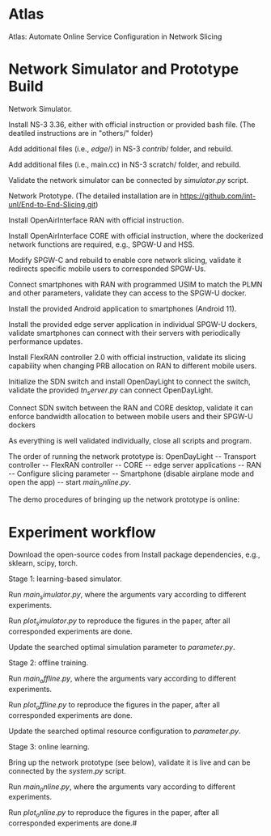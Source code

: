# Atlas
Atlas: Automate Online Service Configuration in Network Slicing



# Network Simulator and Prototype Build

Network Simulator.


Install NS-3 3.36, either with official instruction or provided bash file. (The deatiled instructions are in "others/" folder)

Add additional files (i.e., $edge/$) in NS-3 $contrib/$ folder, and rebuild.

Add additional files (i.e., main.cc) in NS-3 scratch/ folder, and rebuild.

Validate the network simulator can be connected by $simulator.py$ script.


Network Prototype. (The detailed installation are in https://github.com/int-unl/End-to-End-Slicing.git)

Install OpenAirInterface RAN with official instruction.

Install OpenAirInterface CORE with official instruction, where the dockerized network functions are required, e.g., SPGW-U and HSS.

Modify SPGW-C and rebuild to enable core network slicing, validate it redirects specific mobile users to corresponded SPGW-Us.

Connect smartphones with RAN with programmed USIM to match the PLMN and other parameters, validate they can access to the SPGW-U docker.

Install the provided Android application to smartphones (Android 11).

Install the provided edge server application in individual SPGW-U dockers, validate smartphones can connect with their servers with periodically performance updates.

Install FlexRAN controller 2.0 with official instruction, validate its slicing capability when changing PRB allocation on RAN to different mobile users.

Initialize the SDN switch and install OpenDayLight to connect the switch, validate the provided $tn_server.py$ can connect OpenDayLight.

Connect SDN switch between the RAN and CORE desktop, validate it can enforce bandwidth allocation to between mobile users and their SPGW-U dockers

As everything is well validated individually, close all scripts and program.

The order of running the network prototype is: OpenDayLight -- Transport controller -- FlexRAN controller -- CORE -- edge server applications -- RAN -- Configure slicing parameter -- Smartphone (disable airplane mode and open the app) -- start $main_online.py$.

The demo procedures of bringing up the network prototype is online: 




# Experiment workflow


Download the open-source codes from 
Install package dependencies, e.g., sklearn, scipy, torch.


Stage 1: learning-based simulator.

Run $main_simulator.py$, where the arguments vary according to different experiments.

Run $plot_simulator.py$ to reproduce the figures in the paper, after all corresponded experiments are done.

Update the searched optimal simulation parameter to $parameter.py$.


Stage 2: offline training.

Run $main_offline.py$, where the arguments vary according to different experiments.

Run $plot_offline.py$ to reproduce the figures in the paper, after all corresponded experiments are done.

Update the searched optimal resource configuration to $parameter.py$.


Stage 3: online learning.

Bring up the network prototype (see below), validate it is live and can be connected by the $system.py$ script.

Run $main_online.py$, where the arguments vary according to different experiments.

Run $plot_online.py$ to reproduce the figures in the paper, after all corresponded experiments are done.# 
